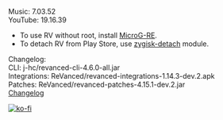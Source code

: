 Music: 7.03.52  
YouTube: 19.16.39  
- To use RV without root, install [MicroG-RE](https://github.com/WSTxda/MicroG-RE/releases/latest).  
- To detach RV from Play Store, use [zygisk-detach](https://github.com/j-hc/zygisk-detach) module.  

Changelog:  
CLI: j-hc/revanced-cli-4.6.0-all.jar  
Integrations: ReVanced/revanced-integrations-1.14.3-dev.2.apk  
Patches: ReVanced/revanced-patches-4.15.1-dev.2.jar  
[Changelog](https://github.com/ReVanced/revanced-patches/releases/tag/vdev.2)  
  
[![ko-fi](https://ko-fi.com/img/githubbutton_sm.svg)](https://ko-fi.com/W7W8VRK0S)  

